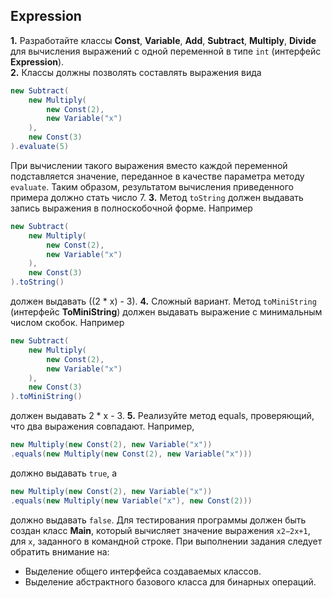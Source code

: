 ## Expression
**1.** Разработайте классы **Const**, **Variable**, **Add**, **Subtract**, **Multiply**, **Divide** для вычисления выражений с 
одной переменной в типе `int` (интерфейс **Expression**).  
**2.** Классы должны позволять составлять выражения вида
``` java
new Subtract(
    new Multiply(
        new Const(2),
        new Variable("x")
    ),
    new Const(3)
).evaluate(5)
```
При вычислении такого выражения вместо каждой переменной подставляется значение, переданное в качестве параметра методу 
`evaluate`.  Таким образом, результатом вычисления приведенного примера должно стать число 7.
**3.** Метод `toString` должен выдавать запись выражения в полноскобочной форме. Например
``` java
new Subtract(
    new Multiply(
        new Const(2),
        new Variable("x")
    ),
    new Const(3)
).toString()
```
должен выдавать ((2 * x) - 3).
**4.** Сложный вариант. Метод `toMiniString` (интерфейс **ToMiniString**) должен выдавать выражение с минимальным числом 
скобок. Например
```java
new Subtract(
    new Multiply(
        new Const(2),
        new Variable("x")
    ),
    new Const(3)
).toMiniString()
```
должен выдавать 2 * x - 3.
**5.** Реализуйте метод equals, проверяющий, что два выражения совпадают. Например,
```java
new Multiply(new Const(2), new Variable("x"))
.equals(new Multiply(new Const(2), new Variable("x")))
```
должно выдавать `true`, а
```java
new Multiply(new Const(2), new Variable("x"))
.equals(new Multiply(new Variable("x"), new Const(2)))
```
должно выдавать `false`.
Для тестирования программы должен быть создан класс **Main**, который вычисляет значение выражения `x2−2x+1`, для `x`,
заданного в командной строке. При выполнении задания следует обратить внимание на:
* Выделение общего интерфейса создаваемых классов.
* Выделение абстрактного базового класса для бинарных операций.